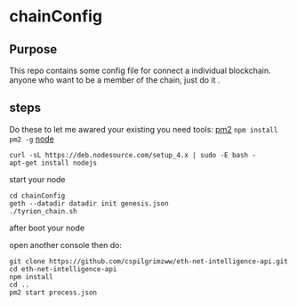 # chainConfig

## Purpose

This repo contains some config file for connect a individual blockchain.
anyone who want to be a member of the chain, just do it .

## steps

Do these to let me awared your existing
you need tools:
[pm2](https://github.com/Unitech/pm2)
`npm install pm2 -g`
[node](https://nodejs.org/en/download/)
```
curl -sL https://deb.nodesource.com/setup_4.x | sudo -E bash -
apt-get install nodejs
```
start your node
```
cd chainConfig
geth --datadir datadir init genesis.json
./tyrion_chain.sh
```
after boot your node


open another console then do:
```
git clone https://github.com/cspilgrimzww/eth-net-intelligence-api.git
cd eth-net-intelligence-api
npm install
cd ..
pm2 start process.json
``` 

